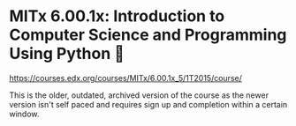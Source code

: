 # MITx 6.00.1x: Introduction to Computer Science and Programming Using Python :snake:

https://courses.edx.org/courses/MITx/6.00.1x_5/1T2015/course/

This is the older, outdated, archived version of the course as the newer version isn't self paced
and requires sign up and completion within a certain window.
